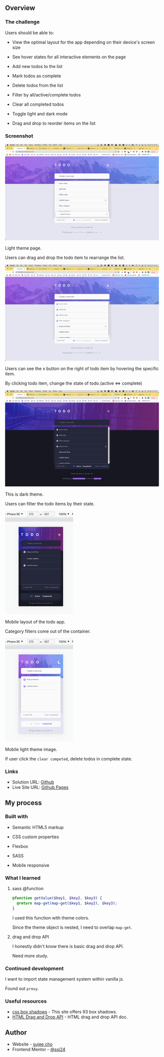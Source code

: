 ## Overview

### The challenge

Users should be able to:

- View the optimal layout for the app depending on their device's screen size

- See hover states for all interactive elements on the page

- Add new todos to the list

- Mark todos as complete

- Delete todos from the list

- Filter by all/active/complete todos

- Clear all completed todos

- Toggle light and dark mode

- Drag and drop to reorder items on the list

  

### Screenshot

![](./images/desktop-drag.png)

Light theme page.

Users can drag and drop the todo item to rearrange the list.

![](./images/desktop-light.png)

Users can see the x button on the right of todo item by hovering the specific item.

By clicking todo item, change the state of todo.(active <=> complete)

![](./images/desktop-dark.png)

This is dark theme.

Users can filter the todo items by their state.



<img src="./images/mobile-dark.png" style="zoom:33%;" />

Mobile layout of the todo app.

Category filters come out of the container.

<img src="./images/mobile-light.png" style="zoom: 33%;" />

Mobile light theme image.

If user click the `clear competed`, delete todos in complete state.



### Links

- Solution URL: [Github](https://github.com/ssj24/frontendMentor_sujee/tree/master/todo-app-main)
- Live Site URL: [Github Pages](https://ssj24.github.io/frontendMentor_sujee/todo-app-main/)



## My process

### Built with

- Semantic HTML5 markup

- CSS custom properties

- Flexbox

- SASS

- Mobile responsive

  

### What I learned

1. sass @function

   ```scss
   @function getValue($key1, $key2, $key3) {
     @return map-get(map-get($key1, $key2), $key3);
   }
   ```

   I used this function with theme colors.

   Since the theme object is nested, I need to overlap `map-get`.

2. drag and drop API

   I honestly didn't know there is basic drag and drop API.

   Need more study.

   

### Continued development

I want to import state management system within vanilla js.

Found out `proxy`. 



### Useful resources

- [css box shadows](https://getcssscan.com/css-box-shadow-examples) - This site offers 93 box shadows. 
- [HTML Drag and Drop API](https://developer.mozilla.org/en-US/docs/Web/API/HTML_Drag_and_Drop_API) - HTML drag and drop API doc.



## Author

- Website - [sujee cho](https://ssj24.github.io/)
- Frontend Mentor - [@ssj24](https://www.frontendmentor.io/profile/ssj24)

